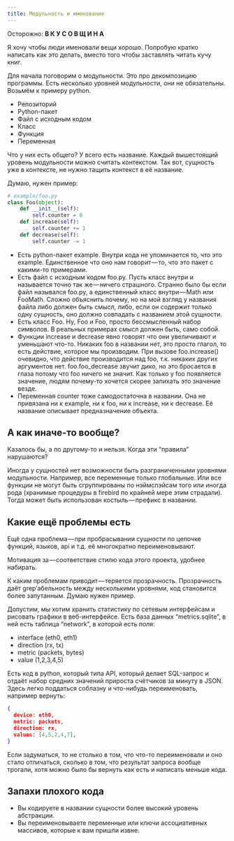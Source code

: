 ```yaml
---
title: Модульность и именование
---
```


Осторожно: **В К У С О В Щ И Н А**

Я хочу чтобы люди именовали вещи хорошо. Попробую кратко написать как это делать, вместо того чтобы заставлять читать кучу книг.

Для начала поговорим о модульности. Это про декомпозицию программы. Есть несколько уровней модульности, они не обязательны. Возьмём к примеру python.

- Репозиторий
- Python-пакет
- Файл с исходным кодом
- Класс
- Функция
- Переменная

Что у них есть общего? У всего есть название. Каждый вышестоящий уровень модульности можно считать контекстом. Так вот, сущность уже в контексте, не нужно тащить контекст в её название.

Думаю, нужен пример:

``` python
# example/foo.py
class Foo(object):
    def __init__(self):
        self.counter = 0
    def increase(self):
        self.counter += 1
    def decrease(self):
        self.counter -= 1
```

- Есть python-пакет example. Внутри кода не упоминается то, что это example. Единственное что оно нам говорит — то, что это пакет с какими-то примерами.
- Есть файл с исходным кодом foo.py. Пусть класс внутри и называется точно так же — ничего страшного. Странно было бы если файл назывался foo.py, а единственный класс внутри — Math или FooMath. Сложно объяснить почему, но на мой взгляд у названия файла либо должен быть смысл, либо, если он содержит только одну сущность, оно должно совпадать с названием этой сущности.
- Есть класс Foo. Ну, Foo и Foo, просто бессмысленный набор символов. В реальных примерах смысл должен быть, само собой.
- Функции increase и decrease явно говорят что они увеличивают и уменьшают что-то. Никаких foo в названии нет, это просто глагол, то есть действие, которое мы производим. При вызове foo.increase() очевидно, что действие производится над foo, т.к. никаких других аргументов нет. foo.foo_decrease звучит дико, но это бросается в глаза потому что foo ничего не значит. Как только у foo появляется значение, людям почему-то хочется скорее запихать это значение везде.
- Переменная counter тоже самодостаточна в названии. Она не привязана ни к example, ни к foo, ни к increase, ни к decrease. Её название описывает предназначение объекта.

## А как иначе-то вообще?

Казалось бы, а по другому-то и нельзя. Когда эти “правила” нарушаются?

Иногда у сущностей нет возможности быть разграниченными уровнями модульности. Например, все переменные только глобальные. Или все функции не могут быть сгруппированы по нэймспэйсам того или иногда рода (хранимые процедуры в firebird по крайней мере этим страдали). Тогда может быть использован костыль — префикс в названии.

## Какие ещё проблемы есть

Ещё одна проблема — при пробрасывании сущности по цепочке функций, языков, api и т.д. её многократно переименовывают.

Мотивация за — соответствие стилю кода _этого_ проекта, удобнее набирать.

К каким проблемам приводит — теряется прозрачность. Прозрачность даёт grep’абельность между несколькими уровнями, код становится более запутанным. Думаю нужен пример.

Допустим, мы хотим хранить статистику по сетевым интерфейсам и рисовать графики в веб-интерфейсе. Есть база данных “metrics.sqlite”, в ней есть таблица “network”, в которой есть поля:

- interface (eth0, eth1)
- direction (rx, tx)
- metric (packets, bytes)
- value (1,2,3,4,5)

Есть код в python, который типа API, который делает SQL-запрос и отдаёт набор средних значений прироста счётчиков за минуту в JSON. Здесь легко поддаться соблазну и что-нибудь переименовать, например вернуть:

``` json
{
  device: eth0,
  metric: packets,
  direction: rx,
  values: [4,5,2,4,7],
}
```

Если задуматься, то не столько в том, что что-то переименовали и оно стало отличаться, сколько в том, что результат запроса вообще трогали, хотя можно было бы вернуть как есть и написать меньше кода.

## Запахи плохого кода

- Вы кодируете в названии сущности более высокий уровень абстракции.
- Вы переименовываете переменные или ключи ассоциативных массивов, которые к вам пришли извне.
